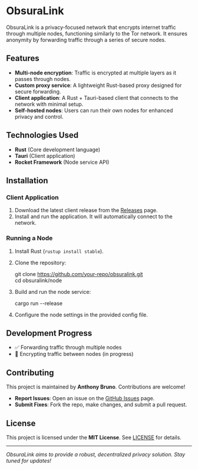 # ObsuraLink  

ObsuraLink is a privacy-focused network that encrypts internet traffic through multiple nodes, functioning similarly to the Tor network. It ensures anonymity by forwarding traffic through a series of secure nodes.  

## Features  

- **Multi-node encryption**: Traffic is encrypted at multiple layers as it passes through nodes.  
- **Custom proxy service**: A lightweight Rust-based proxy designed for secure forwarding.  
- **Client application**: A Rust + Tauri-based client that connects to the network with minimal setup.  
- **Self-hosted nodes**: Users can run their own nodes for enhanced privacy and control.  

## Technologies Used  

- **Rust** (Core development language)  
- **Tauri** (Client application)  
- **Rocket Framework** (Node service API)  

## Installation  

### Client Application  
1. Download the latest client release from the [Releases](https://github.com/your-repo/releases) page.  
2. Install and run the application. It will automatically connect to the network.  

### Running a Node  
1. Install Rust (`rustup install stable`).  
2. Clone the repository:  

   git clone https://github.com/your-repo/obsuralink.git  
   cd obsuralink/node  

3. Build and run the node service:  

   cargo run --release  

4. Configure the node settings in the provided config file.  

## Development Progress  

- ✅ Forwarding traffic through multiple nodes  
- 🚧 Encrypting traffic between nodes (in progress)  

## Contributing  

This project is maintained by **Anthony Bruno**. Contributions are welcome!  

- **Report Issues**: Open an issue on the [GitHub Issues](https://github.com/your-repo/issues) page.  
- **Submit Fixes**: Fork the repo, make changes, and submit a pull request.  

## License  

This project is licensed under the **MIT License**. See [LICENSE](LICENSE) for details.  

---

*ObsuraLink aims to provide a robust, decentralized privacy solution. Stay tuned for updates!*  